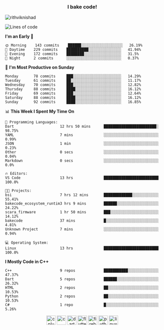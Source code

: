 <h3 align="center">I bake code!</h3>

<p align="left"> <img src="https://komarev.com/ghpvc/?username=rithviknishad" alt="rithviknishad" /> </p>

<!--START_SECTION:waka-->
![Lines of code](https://img.shields.io/badge/From%20Hello%20World%20I%27ve%20Written-0%20lines%20of%20code-blue)

**I'm an Early 🐤** 

```text
🌞 Morning    143 commits    ██████░░░░░░░░░░░░░░░░░░░   26.19% 
🌆 Daytime    229 commits    ██████████░░░░░░░░░░░░░░░   41.94% 
🌃 Evening    172 commits    ████████░░░░░░░░░░░░░░░░░   31.5% 
🌙 Night      2 commits      ░░░░░░░░░░░░░░░░░░░░░░░░░   0.37%

```
📅 **I'm Most Productive on Sunday** 

```text
Monday       78 commits     ███░░░░░░░░░░░░░░░░░░░░░░   14.29% 
Tuesday      61 commits     ██░░░░░░░░░░░░░░░░░░░░░░░   11.17% 
Wednesday    70 commits     ███░░░░░░░░░░░░░░░░░░░░░░   12.82% 
Thursday     88 commits     ████░░░░░░░░░░░░░░░░░░░░░   16.12% 
Friday       69 commits     ███░░░░░░░░░░░░░░░░░░░░░░   12.64% 
Saturday     88 commits     ████░░░░░░░░░░░░░░░░░░░░░   16.12% 
Sunday       92 commits     ████░░░░░░░░░░░░░░░░░░░░░   16.85%

```


📊 **This Week I Spent My Time On** 

```text
💬 Programming Languages: 
Dart                     12 hrs 50 mins      ████████████████████████░   98.75% 
YAML                     7 mins              ░░░░░░░░░░░░░░░░░░░░░░░░░   0.99% 
JSON                     1 min               ░░░░░░░░░░░░░░░░░░░░░░░░░   0.23% 
Other                    0 secs              ░░░░░░░░░░░░░░░░░░░░░░░░░   0.04% 
Markdown                 0 secs              ░░░░░░░░░░░░░░░░░░░░░░░░░   0.0%

🔥 Editors: 
VS Code                  13 hrs              █████████████████████████   100.0%

🐱‍💻 Projects: 
bsi                      7 hrs 12 mins       █████████████░░░░░░░░░░░░   55.41% 
bakecode_ecosystem_runtim3 hrs 9 mins        ██████░░░░░░░░░░░░░░░░░░░   24.22% 
scara_firmware           1 hr 50 mins        ███░░░░░░░░░░░░░░░░░░░░░░   14.12% 
bakecode                 37 mins             █░░░░░░░░░░░░░░░░░░░░░░░░   4.81% 
Unknown Project          7 mins              ░░░░░░░░░░░░░░░░░░░░░░░░░   0.94%

💻 Operating System: 
Linux                    13 hrs              █████████████████████████   100.0%

```

**I Mostly Code in C++** 

```text
C++                      9 repos             ███████████░░░░░░░░░░░░░░   47.37% 
Dart                     5 repos             ██████░░░░░░░░░░░░░░░░░░░   26.32% 
HTML                     2 repos             ██░░░░░░░░░░░░░░░░░░░░░░░   10.53% 
Python                   2 repos             ██░░░░░░░░░░░░░░░░░░░░░░░   10.53% 
C#                       1 repo              █░░░░░░░░░░░░░░░░░░░░░░░░   5.26%

```



<!--END_SECTION:waka-->

<p align="center">
  <img src="https://devicons.github.io/devicon/devicon.git/icons/cplusplus/cplusplus-original.svg" alt="cplusplus" width="30" height="30"/>
  <img src="https://devicons.github.io/devicon/devicon.git/icons/c/c-original.svg" alt="c" width="30" height="30"/>
  <img src="https://www.vectorlogo.zone/logos/dartlang/dartlang-icon.svg" alt="dart" width="30" height="30"/>
  <img src="https://www.vectorlogo.zone/logos/flutterio/flutterio-icon.svg" alt="flutter" width="30" height="30"/> 
  <img src="https://www.vectorlogo.zone/logos/firebase/firebase-icon.svg" alt="firebase" width="30" height="30"/> 
  <img src="https://devicons.github.io/devicon/devicon.git/icons/python/python-original.svg" alt="python" width="30" height="30"/> 
  <img src="https://devicons.github.io/devicon/devicon.git/icons/linux/linux-original.svg" alt="linux" width="30" height="30"/> 
</p>

